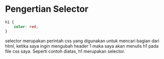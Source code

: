# Pengertian Selector

```css
h1 {
    color: red;
}
```

selector merupakan perintah css yang digunakan untuk mencari bagian dari html, ketika saya ingin mengubah header 1 maka saya akan menulis h1 pada file css saya. Seperti contoh diatas, h1 merupakan selector.